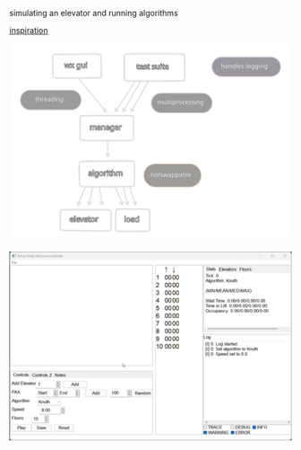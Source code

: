 simulating an elevator and running algorithms

[inspiration](https://youtu.be/xOayymoIl8U)

![overview](images/overview.svg)

![preview](images/preview.gif)